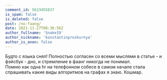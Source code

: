 ```yaml
---
comment_id: 5623455837
is_spam: false
is_deleted: false
post: /no-faang/
date: 2021-11-27T08:36:56Z
author_fullname: 'Snake19'
author_nickname: 'konstantinproskurnya'
author_is_anon: false
---
```


<p>Будто с языка снял! Полностью согласен со всеми мыслями в статье - и фэйсбук - дно, и стремление в фаанг никогда не понимал. <br>Помню как одна hr на телефонном собесе в самом начале стала спрашивать какие виды алгоритмов на графах я знаю. Кошмар.</p>
